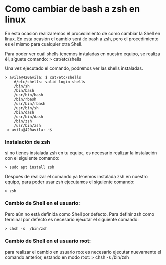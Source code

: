 # Como cambiar de bash a zsh en linux

En esta ocasión realizaremos el procedimiento de como cambiar la Shell en linux. En esta ocasión el cambio será de bash a zsh, pero el procedimiento es el mismo para cualquier otra Shell. 

Para poder ver cuál shells tenemos instaladas en nuestro equipo, se realiza él, síguete comando:
    > cat/etc/shells

Una vez ejecutado el comando, podremos ver las shells instaladas.

    > avila@420avila: $ cat/etc/shells
        #/etc/shells: valid login shells
        /bin/sh
        /bin/bash
        /usr/bin/bash
        /bin/rbash
        /usr/bin/rbash
        /usr/bin/sh
        /bin/dash
        /usr/bin/dash
        /bin/zsh
        /usr/bin/zsh
     > avila@420avila: ~$

### Instalación de zsh
si no tienes instalada zsh en tu equipo, es necesario realizar la instalación con el siguiente comando:
    
    > sudo apt install zsh 

Después de realizar el comando ya tenemos instalada zsh en nuestro equipo, para poder usar zsh ejecutamos el siguiente comando:
    
    > zsh

### Cambio de Shell en el usuario:

Pero aún no está definida como Shell por defecto. Para definir zsh como terminal por defecto es necesario ejecutar el siguiente comando:

    > chsh -s  /bin/zsh

### Cambio de Shell en el usuario root:
para realizar el cambio en usuario root es necesario ejecutar nuevamente el comando anterior, estando en modo root:
    > chsh -s /bin/zsh
